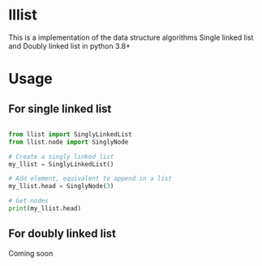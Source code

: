 # lllist

This is a implementation of the data structure algorithms Single linked list and Doubly linked list in python 3.8+

# Usage

## For single linked list

``` python

from llist import SinglyLinkedList
from llist.node import SinglyNode

# Create a singly linked list
my_llist = SinglyLinkedList()

# Add element, equivalent to append in a list
my_llist.head = SinglyNode(3)

# Get nodes
print(my_llist.head)

```

## For doubly linked list

Coming soon